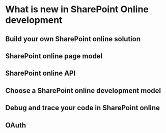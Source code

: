 # What is new in SharePoint Online development

## Build your own SharePoint online solution

## SharePoint online page model

## SharePoint online API

## Choose a SharePoint online development model

## Debug and trace your code in SharePoint online

## OAuth
